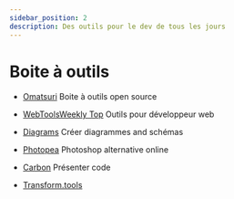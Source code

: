 ```yaml
---
sidebar_position: 2
description: Des outils pour le dev de tous les jours
---
```


# Boite à outils

- [Omatsuri](https://omatsuri.app/)
Boite à outils open source

- [WebToolsWeekly Top](https://mailchi.mp/webtoolsweekly/web-tools-597)
Outils pour développeur web

- [Diagrams](https://app.diagrams.net/)
Créer diagrammes and schémas

- [Photopea](https://www.photopea.com/)
Photoshop alternative online

- [Carbon](https://carbon.now.sh/)
Présenter code

- [Transform.tools](https://transform.tools/)